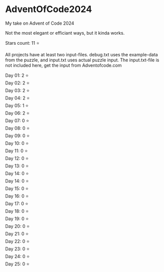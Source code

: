 # AdventOfCode2024
My take on Advent of Code 2024

Not the most elegant or efficiant ways, but it kinda works.

Stars count: 11 :star: 

All projects have at least two input-files. debug.txt uses the example-data from the puzzle, and input.txt uses actual puzzle input.
The input.txt-file is not included here, get the input from Adventofcode.com

Day 01: 2 :star:  
Day 02: 2 :star:  
Day 03: 2 :star:  
Day 04: 2 :star:  
Day 05: 1 :star:  
Day 06: 2 :star:  
Day 07: 0 :star:  
Day 08: 0 :star:  
Day 09: 0 :star:  
Day 10: 0 :star:  
Day 11: 0 :star:  
Day 12: 0 :star:  
Day 13: 0 :star:  
Day 14: 0 :star:  
Day 14: 0 :star:  
Day 15: 0 :star:  
Day 16: 0 :star:  
Day 17: 0 :star:  
Day 18: 0 :star:  
Day 19: 0 :star:  
Day 20: 0 :star:  
Day 21: 0 :star:  
Day 22: 0 :star:  
Day 23: 0 :star:  
Day 24: 0 :star:  
Day 25: 0 :star:
